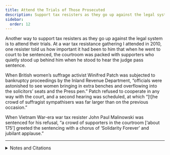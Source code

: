 ```yaml
---
title: Attend the Trials of Those Prosecuted
description: Support tax resisters as they go up against the legal system by attending their trials.
sidebar:
  order: 12
---
```

Another way to support tax resisters as they go up against the legal system is to attend their trials.
At a war tax resistance gathering I attended in 2010, one resister told us how important it had been to him that when he went to court to be sentenced, the courtroom was packed with supporters who quietly stood up behind him when he stood to hear the judge pass sentence.

When British women’s suffrage activist Winifred Patch was subjected to bankruptcy proceedings by the Inland Revenue Department, “officials were astonished to see women bringing in extra benches and overflowing into the solicitors’ seats and the Press pen.”
Patch refused to cooperate in any way with the court, and a second hearing was scheduled, at which “[t]he crowd of suffragist sympathisers was far larger than on the previous occasion.”

When Vietnam War-era war tax resister John Paul Malinowski was sentenced for his refusal, “a crowd of supporters in the courtroom [‘about 175’] greeted the sentencing with a chorus of ‘Solidarity Forever’ and jubilant applause.”

<hr />

<details>
<summary>Notes and Citations</summary>

* “Dr. Patch’s Tax Resistance” <i>The Vote</i> 9 February 1917, p. 109
* “No Vote No Tax” <i>The Vote</i> 2 March 1917, p. 134
* “War resister gets probation: Supporters jubilant” Delaware County (Pa.) <i>Daily Times</i> 18 April 1972, p. 2.

</details>
